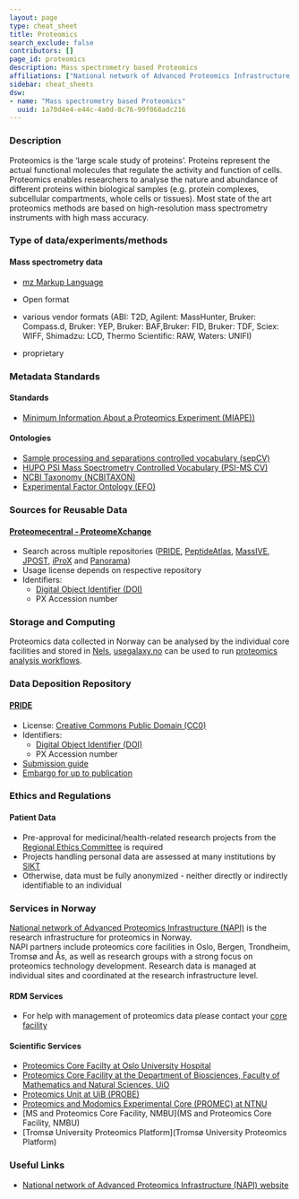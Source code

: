 ```yaml
---
layout: page
type: cheat_sheet
title: Proteomics
search_exclude: false
contributors: []
page_id: proteomics
description: Mass spectrometry based Proteomics
affiliations: ["National network of Advanced Proteomics Infrastructure (NAPI)"]
sidebar: cheat_sheets
dsw:
- name: "Mass spectrometry based Proteomics"
  uuid: 1a70d4e4-e44c-4a0d-8c76-99f068adc216
---
```


### Description
<!--Write about the domain, its purpose/use, and 2-3 lines on data management challenge when it comes to said domain research in Norway-->
Proteomics is the ‘large scale study of proteins’. Proteins represent the actual functional molecules that regulate the activity and function of cells.  Proteomics enables researchers to analyse the nature and abundance of different proteins within biological samples (e.g. protein complexes, subcellular compartments, whole cells or tissues). Most state of the art proteomics methods are based on high-resolution mass spectrometry instruments with high mass accuracy.

### Type of data/experiments/methods
#### Mass spectrometry data
- [mz Markup Language](https://doi.org/10.25504/FAIRsharing.26dmba)
- Open format

- various vendor formats (ABI: T2D, Agilent: MassHunter, Bruker: Compass.d, Bruker: YEP, Bruker: BAF,Bruker: FID, Bruker: TDF, Sciex: WIFF, Shimadzu: LCD, Thermo Scientific: RAW, Waters: UNIFI)
- proprietary


### Metadata Standards
#### Standards
- [Minimum Information About a Proteomics Experiment (MIAPE))](https://doi.org/10.25504/FAIRsharing.8vv5fc)

#### Ontologies
  - [Sample processing and separations controlled vocabulary (sepCV)](https://doi.org/10.25504/FAIRsharing.5744rq)
  - [HUPO PSI Mass Spectrometry Controlled Vocabulary (PSI-MS CV)](https://doi.org/10.25504/FAIRsharing.sxh2dp)
  - [NCBI Taxonomy (NCBITAXON)](https://doi.org/10.25504/FAIRsharing.fj07xj)
  - [Experimental Factor Ontology (EFO)](https://doi.org/10.25504/FAIRsharing.1gr4tz)

### Sources for Reusable Data
#### [Proteomecentral - ProteomeXchange](http://proteomecentral.proteomexchange.org/cgi/GetDataset)
- Search across multiple repositories ([PRIDE](https://doi.org/10.25504/FAIRsharing.e1byny), [PeptideAtlas](https://doi.org/10.25504/FAIRsharing.dvyrsz), [MassIVE](https://doi.org/10.25504/FAIRsharing.LYsiMd), [JPOST](https://doi.org/10.25504/FAIRsharing.p899f7), [iProX](https://doi.org/10.25504/FAIRsharing.4Sj3vE) and [Panorama](https://doi.org/10.25504/FAIRsharing.uBpQ1q))
- Usage license depends on respective repository
- Identifiers:
  - [Digital Object Identifier (DOI)](https://doi.org/10.25504/FAIRsharing.hFLKCn)
  - PX Accession number


### Storage and Computing
<!--Add information about e.g. NeLS, update this section when SEEK is deployed for NOR-OS metadata?-->
Proteomics data collected in Norway can be analysed by the individual core facilities and stored in [Nels](https://nels.bioinfo.no/pages/user-terms.xhtml), [usegalaxy.no](https://usegalaxy.no) can be used to run [proteomics analysis workflows](https://training.galaxyproject.org/training-material/topics/proteomics/).  


### Data Deposition Repository
#### [PRIDE](https://doi.org/10.25504/FAIRsharing.e1byny)
- License: [Creative Commons Public Domain (CC0)](https://creativecommons.org/share-your-work/public-domain/cc0/)
- Identifiers:
  - [Digital Object Identifier (DOI)](https://doi.org/10.25504/FAIRsharing.hFLKCn)
  - PX Accession number
- [Submission guide](https://www.ebi.ac.uk/pride/markdownpage/submitdatapage)
- [Embargo for up to publication](https://www.ebi.ac.uk/pride/markdownpage/submitdatapage#post-submission_steps)


### Ethics and Regulations
<!--Add information about laws and policies in Norway for relevant data types-->
#### Patient Data
- Pre-approval for medicinal/health-related research projects from the [Regional Ethics Committee](https://rekportalen.no/#hjem/home) is required
- Projects handling personal data are assessed at many institutions by [SIKT](https://sikt.no/fylle-ut-meldeskjema-personopplysninger)
- Otherwise, data must be fully anonymized - neither directly or indirectly identifiable to an individual

### Services in Norway
<!--Add one line description-->
[National network of Advanced Proteomics Infrastructure (NAPI)](https://www.napi.uio.no/) is the research infrastructure for proteomics in Norway.  
NAPI partners include proteomics core facilities in Oslo, Bergen, Trondheim, Tromsø and Ås, as well as research groups with a strong focus on proteomics technology development.
Research data is managed at individual sites and coordinated at the research infrastructure level.
#### RDM Services
- For help with management of proteomics data please contact your [core facility](https://www.napi.uio.no/about/)

#### Scientific Services
- [Proteomics Core Facilty at Oslo University Hospital](https://ous-research.no/proteomics/)
- [Proteomics Core Facility at the Department of Biosciences, Faculty of Mathematics and Natural Sciences, UiO](https://www.mn.uio.no/ibv/english/research/sections/bmb/research-groups/enzymology-and-protein-structure-and-function/proteomics-thiede/)
- [Proteomics Unit at UiB (PROBE) ](https://www.uib.no/en/rg/probe)
- [Proteomics and Modomics Experimental Core (PROMEC) at NTNU](https://www.ntnu.edu/mh/promec)
- [MS and Proteomics Core Facility, NMBU](MS and Proteomics Core Facility, NMBU)
- [Tromsø University Proteomics Platform](Tromsø University Proteomics Platform)

### Useful Links
<!--Add a list of relevant external/global tools-->
- [National network of Advanced Proteomics Infrastructure (NAPI) website](https://www.napi.uio.no/)
